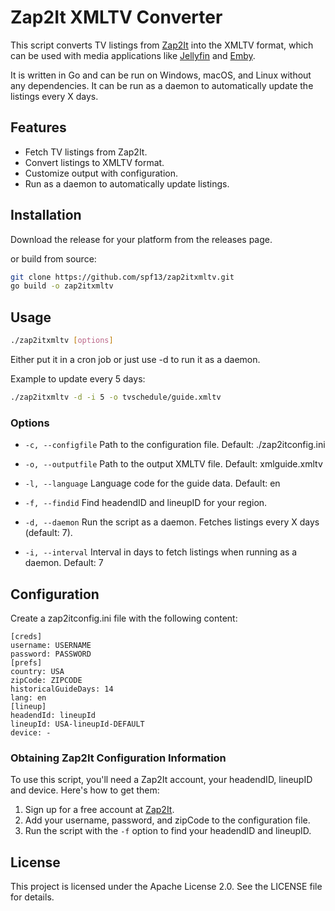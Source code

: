 # Zap2It XMLTV Converter
This script converts TV listings from [Zap2It](https://tvschedule.zap2it.com/) into the XMLTV format, which can be used with media applications like [Jellyfin](https://jellyfin.org/) and [Emby](https://emby.media/).

It is written in Go and can be run on Windows, macOS, and Linux without any dependencies.
It can be run as a daemon to automatically update the listings every X days.

## Features

- Fetch TV listings from Zap2It.
- Convert listings to XMLTV format.
- Customize output with configuration.
- Run as a daemon to automatically update listings.

## Installation
Download the release for your platform from the releases page.

or build from source:

```bash
git clone https://github.com/spf13/zap2itxmltv.git
go build -o zap2itxmltv
```

## Usage

```bash
./zap2itxmltv [options]
```
Either put it in a cron job or just use -d to run it as a daemon.

Example to update every 5 days:
```bash 
./zap2itxmltv -d -i 5 -o tvschedule/guide.xmltv
```

### Options
 * `-c, --configfile`
   Path to the configuration file. Default: ./zap2itconfig.ini

 * `-o, --outputfile`
   Path to the output XMLTV file. Default: xmlguide.xmltv

 * `-l, --language`
   Language code for the guide data. Default: en

*  `-f, --findid`
   Find headendID and lineupID for your region.

*  `-d, --daemon`
   Run the script as a daemon. Fetches listings every X days (default: 7).

*  `-i, --interval`
   Interval in days to fetch listings when running as a daemon. Default: 7

## Configuration

Create a zap2itconfig.ini file with the following content:

```
[creds]
username: USERNAME
password: PASSWORD
[prefs]
country: USA
zipCode: ZIPCODE
historicalGuideDays: 14
lang: en
[lineup]
headendId: lineupId
lineupId: USA-lineupId-DEFAULT
device: - 
```

### Obtaining Zap2It Configuration Information
To use this script, you'll need a Zap2It account, your headendID, lineupID and device. Here's how to get them:


1. Sign up for a free account at [Zap2It](https://tvschedule.zap2it.com/).
2. Add your username, password, and zipCode to the configuration file.
3. Run the script with the `-f` option to find your headendID and lineupID.


## License
This project is licensed under the Apache License 2.0. See the LICENSE file for details.